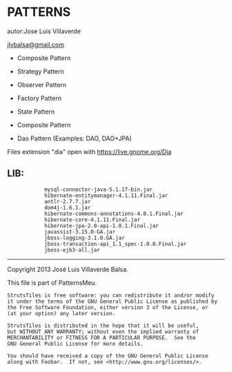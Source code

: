 PATTERNS
========

autor:Jose Luis Villaverde

jlvbalsa@gmail.com

- Composite Pattern

- Strategy Pattern

- Observer Pattern

- Factory Pattern

- State Pattern

- Composite Pattern

- Dao Pattern (Examples: DAO, DAO+JPA)

Files extension "dia" open with https://live.gnome.org/Dia


LIB:
---
				mysql-connector-java-5.1.17-bin.jar
				hibernate-entitymanager-4.1.11.Final.jar
				antlr-2.7.7.jar
				dom4j-1.6.1.jar
				hibernate-commons-annotations-4.0.1.Final.jar
				hibernate-core-4.1.11.Final.jar
				hibernate-jpa-2.0-api-1.0.1.Final.jar
				javassist-3.15.0-GA.jar
				jboss-logging-3.1.0.GA.jar
				jboss-transaction-api_1.1_spec-1.0.0.Final.jar
				jboss-ejb3-all.jar
				



*****
Copyright 2013 José Luis Villaverde Balsa.

This file is part of PatternsMeu.

    StrutsTiles is free software: you can redistribute it and/or modify
    it under the terms of the GNU General Public License as published by
    the Free Software Foundation, either version 3 of the License, or
    (at your option) any later version.

    StrutsTiles is distributed in the hope that it will be useful,
    but WITHOUT ANY WARRANTY; without even the implied warranty of
    MERCHANTABILITY or FITNESS FOR A PARTICULAR PURPOSE.  See the
    GNU General Public License for more details.

    You should have received a copy of the GNU General Public License
    along with Foobar.  If not, see <http://www.gnu.org/licenses/>.


